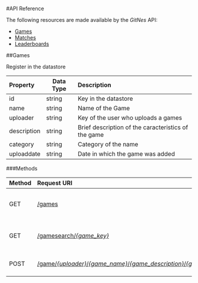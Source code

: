 #API Reference

The following resources are made available by the *GitNes* API:

* [Games](#games)
* [Matches](#matches)
* [Leaderboards](#leaderbaords)


##Games

Register in the datastore

| Property    | Data Type | Description                                                                             |
|:------------|-----------|:----------------------------------------------------------------------------------------|
| id          | string    | Key in the datastore										        					|
| name        | string    | Name of the Game                 														|
| uploader	  | string    | Key of the user who uploads a games 													|
| description | string    | Brief description of the caracteristics  of the game                                    |
| category    | string    | Category of the name                                                                    |
| uploaddate  | string    | Date in which the game was added                            |


###Methods

| Method | Request URI                              											| Description                              |
|:-------|:-------------------------------------------------------------------------------------|:-----------------------------------------|
| GET    | [/games](#users-1)                       											| Obtains all the games in the system      |
| GET    | [/gamesearch/*{game_key}*](#users-1)           										| Obtains a specific game  with the key    |
| POST   | [/game/*{uploader}*/*{game_name}*/*{game_description}*/*{game_category}*](#usersid)  | Add a game in the system                 |
